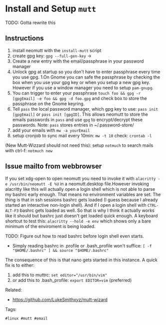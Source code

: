 # Install and Setup `mutt`

TODO: Gotta rewrite this

## Instructions

1. install neomutt with the `install-mutt` script
1. create gpg key: `gpg --full-gen-key` -> 
1. Create a new entry with the email/passphrase in your password manager
1. Unlock gpg at startup so you don't have to enter passphrase every time you use gpg.
  1.On Gnome you can safe the passphrase by checking the box when you use your gpg key or when you setup a new gpg key.
  However if you use a window manager you need to setup `pam-gnupg`.
  2. You can trigger to enter your passphrase `touch foo && gpg -r [gpgEmail] -e foo && gpg -d foo.gpg` and check box to store the passphrase on the Gnome keyring.
2. Tell `pass` the local password manager, which gpg key to use: `pass init [gpgEmail]` or `pass init [gpgID]`. This allows neomutt to store the emails passwords in `pass` and use `gpg` to encrypt/decrypt these passwords. 
Note: `pass` stores entries in ~/.password-store/
4. add your emails with `mw -a yourEmail`
5. setup cronjob to sync mail every 10min: `mw -t 10` check:  `crontab -l`

(New Mutt-Wizzard should not need this): setup `notmuch` to search mails with ctrl-f: `notmuch new`

## Issue mailto from webbrowser

If you set xdg-open to open neomutt you need to invoke it with `alacritty -e /usr/bin/neomutt -E %U` in a neomutt.desktop file.However invoking alacritty like this will actually open a login shell which is not able to parse my bashrc early enough. That means no environment variables are set. The thing is that in ssh sessions bashrc gets loaded (I guess because I already started an interactive non-login shell). And if I open a login shell with `CTRL-ALT-F3` bashrc gets loaded as well.
So that is why I think it actually works like it should but bashrc just doesn't get loaded quick enough. A keyboard shortcut to test this: `alacritty --hold -e env` which shows only a bare minimum of the enviroment is being loaded.

TODO: Figure out how to read bashrc before login shell even starts.
* Simply reading bashrc in .profile or .bash_profile won't suffice: `[ -f "$HOME/.bashrc" ] && source "$HOME/.bashrc"`

The consequence of this is that nano gets started in this instance. A quick fix is to either:
1. add this to muttrc: `set editor="/usr/bin/vim"`
2. or add this to .bash_profile: `export EDITOR=vim` (preferred)

[mutt-wizzard]: <https://github.com/SimonWoodtli/dotfiles/blob/main/bin/install/popOS/install-mutt>

Related:

* <https://github.com/LukeSmithxyz/mutt-wizard>

Tags:

    #linux #mutt #email
